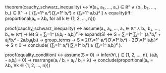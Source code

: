 theorem(cauchy_schwarz_inequality) ↔ 
    ∀(a₁, a₂, ..., aₙ) ∈ ℝⁿ ∧ (b₁, b₂, ..., bₙ) ∈ ℝⁿ →
    [ (∑ᵢ=1ⁿ aᵢ²)(∑ᵢ=1ⁿ bᵢ²) ≥ (∑ᵢ=1ⁿ aᵢbᵢ)² ] ∧ 
    equality(iff: proportional(aₖ = λbₖ for all k ∈ {1, 2, ..., n}))

proof(cauchy_schwarz_inequality) ↔ 
    assume(a₁, a₂, ..., aₙ ∈ ℝⁿ ∧ b₁, b₂, ..., bₙ ∈ ℝⁿ) →
    let S = ∑ᵢ=1ⁿ (aᵢbⱼ - aⱼbᵢ)² →
    expand(S) ↔ 
        S = ∑ᵢ=1ⁿ ∑ⱼ=1ⁿ (aᵢ²bⱼ² + aⱼ²bᵢ² - 2aᵢbⱼaⱼbᵢ) →
        group_terms →
        S = 2(∑ᵢ=1ⁿ aᵢ²)(∑ᵢ=1ⁿ bᵢ²) - 2(∑ᵢ=1ⁿ aᵢbᵢ)² →
    S ≥ 0 →
    conclude( (∑ᵢ=1ⁿ aᵢ²)(∑ᵢ=1ⁿ bᵢ²) ≥ (∑ᵢ=1ⁿ aᵢbᵢ)² ).

proof(equality_condition) ↔ 
    assume(S = 0) →
    infer(∀i, j ∈ {1, 2, ..., n}, (aᵢbⱼ - aⱼbᵢ) = 0) →
    rearrange(aᵢ / bᵢ = aⱼ / bⱼ = λ) →
    conclude(proportional(aₖ = λbₖ ∀k ∈ {1, 2, ..., n}))